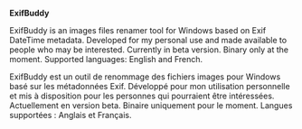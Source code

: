 **ExifBuddy**

ExifBuddy is an images files renamer tool for Windows based on Exif DateTime metadata.
Developed for my personal use and made available to people who may be interested.
Currently in beta version. Binary only at the moment.
Supported languages: English and French.


ExifBuddy est un outil de renommage des fichiers images pour Windows basé sur les métadonnées Exif.
Développé pour mon utilisation personnelle et mis à disposition pour les personnes qui pourraient être intéressées.
Actuellement en version beta. Binaire uniquement pour le moment.
Langues supportées : Anglais et Français.
